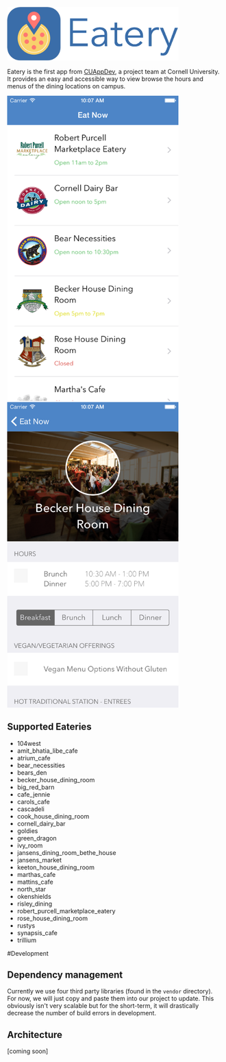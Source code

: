 <img src=Github-Assets/eatery_icon.png width=400 />  

Eatery is the first app from [CUAppDev](http://cuappdev.org), a project team at Cornell University.  It provides an easy and accessible way to view browse the hours and menus of the dining locations on campus.

<img src=Github-Assets/home_screen.png width=400 />
<img src=Github-Assets/detail_screen.png width=400 />

## Supported Eateries
* 104west
* amit_bhatia_libe_cafe
* atrium_cafe
* bear_necessities
* bears_den
* becker_house_dining_room
* big_red_barn
* cafe_jennie
* carols_cafe
* cascadeli
* cook_house_dining_room
* cornell_dairy_bar
* goldies
* green_dragon
* ivy_room
* jansens_dining_room_bethe_house
* jansens_market
* keeton_house_dining_room
* marthas_cafe
* mattins_cafe
* north_star
* okenshields
* risley_dining
* robert_purcell_marketplace_eatery
* rose_house_dining_room
* rustys
* synapsis_cafe
* trillium


#Development

## Dependency management
Currently we use four third party libraries (found in the `vendor` directory).  For now, we will just copy and paste them into our project to update.  This obviously isn't very scalable but for the short-term, it will drastically decrease the number of build errors in development.

## Architecture
[coming soon]